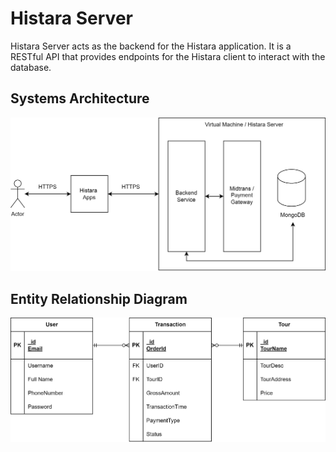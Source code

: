 # Histara Server
Histara Server acts as the backend for the Histara application. It is a RESTful API that provides endpoints for the Histara client to interact with the database.

## Systems Architecture
![Histara Systems Architecture](/images/Histara%20Systems.png)

## Entity Relationship Diagram
![Histara ERD](/images/Histara%20ERD.png)